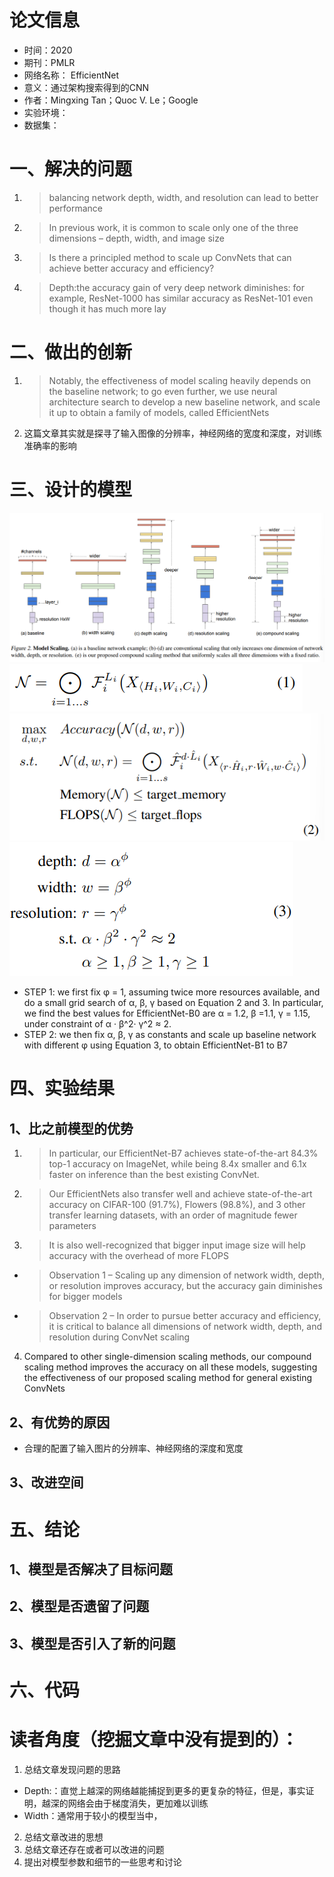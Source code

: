 # 论文信息
- 时间：2020
- 期刊：PMLR
- 网络名称： EfficientNet
- 意义：通过架构搜索得到的CNN
- 作者：Mingxing Tan；Quoc V. Le；Google
- 实验环境：
- 数据集：

# 一、解决的问题
1. >balancing network depth, width, and resolution can lead to better performance
2. >In previous work, it is common to scale only one of the three dimensions – depth, width, and image size
3. >Is there a principled method to scale up ConvNets that can achieve better accuracy and efficiency?
4. >Depth:the accuracy gain of very deep network diminishes: for example, ResNet-1000 has similar accuracy as ResNet-101 even though it has much more lay

# 二、做出的创新
1. >Notably, the effectiveness of model scaling heavily depends on the baseline network; to go even further, we use neural architecture search to develop a new baseline network, and scale it up to obtain a family of models, called EfficientNets
2. 这篇文章其实就是探寻了输入图像的分辨率，神经网络的宽度和深度，对训练准确率的影响

# 三、设计的模型
![Model Scaling](../pictures/Model%20Scaling.png)
![Efficient Equation1](../pictures/EfficientNet%20Equation1.png)
![Efficient Equation2](../pictures/EfficientNet%20Equation2.png)
![Efficient Equation3](../pictures/EfficientNet%20Equation3.png)
-  STEP 1: we first fix φ = 1, assuming twice more resources available, and do a small grid search of α, β, γ based on Equation 2 and 3. In particular, we find
the best values for EfficientNet-B0 are α = 1.2, β =1.1, γ = 1.15, under constraint of α · β^2· γ^2 ≈ 2.
-  STEP 2: we then fix α, β, γ as constants and scale up baseline network with different φ using Equation 3, to obtain EfficientNet-B1 to B7

# 四、实验结果

## 1、比之前模型的优势
1. >In particular, our EfficientNet-B7 achieves state-of-the-art 84.3% top-1 accuracy
on ImageNet, while being 8.4x smaller and 6.1x faster on inference than the best existing ConvNet. 
2. >Our EfficientNets also transfer well and achieve state-of-the-art accuracy on CIFAR-100 (91.7%), Flowers (98.8%), and 3 other transfer learning datasets, with an order of magnitude fewer parameters
3. >It is also well-recognized that bigger input image size will help accuracy with the overhead of more FLOPS
- >Observation 1 – Scaling up any dimension of network width, depth, or resolution improves accuracy, but the accuracy gain diminishes for bigger models
- >Observation 2 – In order to pursue better accuracy and efficiency, it is critical to balance all dimensions of network width, depth, and resolution during ConvNet scaling
4.  Compared to other single-dimension scaling methods, our compound scaling method improves the accuracy on all these models, suggesting the effectiveness of our proposed scaling method for general existing ConvNets
## 2、有优势的原因
- 合理的配置了输入图片的分辨率、神经网络的深度和宽度
## 3、改进空间

# 五、结论

## 1、模型是否解决了目标问题

## 2、模型是否遗留了问题

## 3、模型是否引入了新的问题

# 六、代码

# 读者角度（挖掘文章中没有提到的）：
1. 总结文章发现问题的思路
- Depth:：直觉上越深的网络越能捕捉到更多的更复杂的特征，但是，事实证明，越深的网络会由于梯度消失，更加难以训练
- Width：通常用于较小的模型当中，
2. 总结文章改进的思想
3. 总结文章还存在或者可以改进的问题
4. 提出对模型参数和细节的一些思考和讨论
